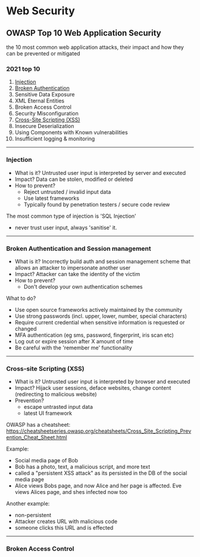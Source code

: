 # Web Security 

## OWASP Top 10 Web Application Security 
the 10 most common web application attacks, their impact and how they can be prevented or mitigated

### 2021 top 10
1. [Injection](#injection)
2. [Broken Authentication](#broken-authentication-and-session-management)
3. Sensitive Data Exposure
4. XML Eternal Entities
5. Broken Access Control
6. Security Misconfiguration
7. [Cross-Site Scripting (XSS)](#cross-site-scripting-xss)
8. Insecure Deserialization
9. Using Components with Known vulnerabilities
10. Insufficient logging & monitoring

---

### Injection 
- What is it? Untrusted user input is interpreted by server and executed 
- Impact? Data can be stolen, modified or deleted 
- How to prevent? 
  - Reject untrusted / invalid input data 
  - Use latest frameworks 
  - Typically found by penetration testers / secure code review 

The most common type of injection is 'SQL Injection' 
- never trust user input, always 'sanitise' it. 

---

### Broken Authentication and Session management
- What is it? Incorrectly build auth and session management scheme that allows an attacker to impersonate another user 
- Impact? Attacker can take the identity of the victim
- How to prevent?
  - Don't develop your own authentication schemes 

What to do?
- Use open source frameworks actively maintained by the community
- Use strong passwords (incl. upper, lower, number, special characters)
- Require current credential when sensitive information is requested or changed 
- MFA authentication (eg sms, password, fingerprint, iris scan etc)
- Log out or expire session after X amount of time 
- Be careful with the 'remember me' functionality

---

### Cross-site Scripting (XSS)
- What is it? Untrusted user input is interpreted by browser and executed 
- Impact? Hijack user sessions, deface websites, change content (redirecting to malicious website)
- Prevention? 
  - escape untrasted input data
  - latest UI framework

OWASP has a cheatsheet: https://cheatsheetseries.owasp.org/cheatsheets/Cross_Site_Scripting_Prevention_Cheat_Sheet.html

Example:
- Social media page of Bob
- Bob has a photo, text, a malicious script, and more text
- called a "persistent XSS attack" as its persisted in the DB of the social media page 
- Alice views Bobs page, and now Alice and her page is affected. Eve views Alices page, and shes infected now too 

Another example:
- non-persistent 
- Attacker creates URL with malicious code 
- someone clicks this URL and is effected 

---

### Broken Access Control